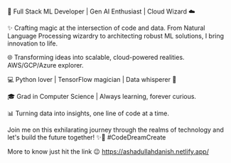 🚀 Full Stack ML Developer | Gen AI Enthusiast | Cloud Wizard ☁️

✨ Crafting magic at the intersection of code and data. 
    From Natural Language Processing wizardry to architecting robust ML solutions, I bring innovation to life.

🌐 Transforming ideas into scalable, cloud-powered realities. AWS/GCP/Azure explorer.

💻 Python lover | TensorFlow magician | Data whisperer 🐍

🎓 Grad in Computer Science | Always learning, forever curious.

📊 Turning data into insights, one line of code at a time.

Join me on this exhilarating journey through the realms of technology and let's build the future together! 
✨🚀 #CodeDreamCreate

More to know just hit the link 😉 https://ashadullahdanish.netlify.app/
